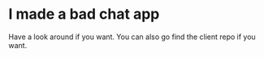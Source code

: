 # I made a bad chat app
Have a look around if you want. You can also go find the client repo if you want.